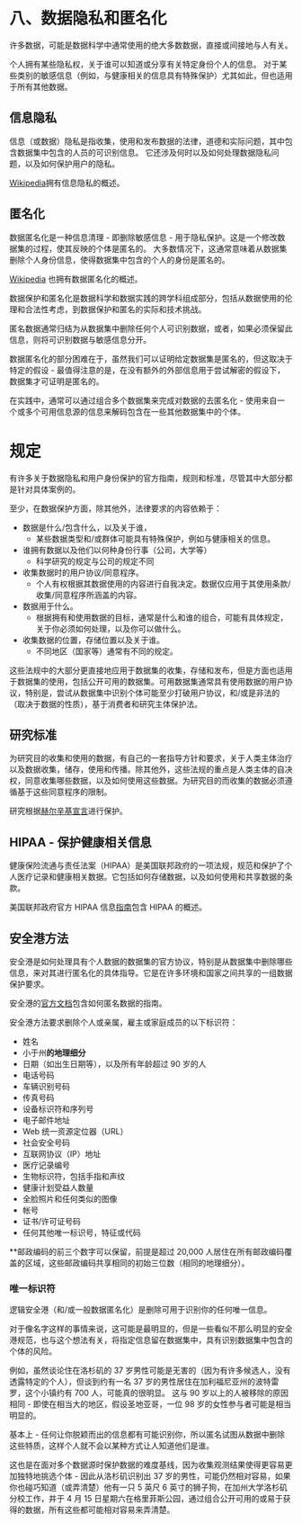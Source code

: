 
# 八、数据隐私和匿名化

许多数据，可能是数据科学中通常使用的绝大多数数据，直接或间接地与人有关。

个人拥有某些隐私权，关于谁可以知道或分享有关特定身份个人的信息。 对于某些类别的敏感信息（例如，与健康相关的信息具有特殊保护）尤其如此，但也适用于所有其他数据。

## 信息隐私

信息（或数据）隐私是指收集，使用和发布数据的法律，道德和实际问题，其中包含数据集中包含的人员的可识别信息。 它还涉及何时以及如何处理数据隐私问题，以及如何保护用户的隐私。

[Wikipedia](https://en.wikipedia.org/wiki/Information_privacy)拥有信息隐私的概述。

## 匿名化


数据匿名化是一种信息清理 - 即删除敏感信息 - 用于隐私保护。这是一个修改数据集的过程，使其反映的个体是匿名的。 大多数情况下，这通常意味着从数据集删除个人身份信息，使得数据集中包含的个人的身份是匿名的。

[Wikipedia](https://en.wikipedia.org/wiki/Data_anonymization) 也拥有数据匿名化的概述。

数据保护和匿名化是数据科学和数据实践的跨学科组成部分，包括从数据使用的伦理和合法性考虑，到数据保护和匿名的实际和技术挑战。

匿名数据通常归结为从数据集中删除任何个人可识别数据，或者，如果必须保留此信息，则将可识别数据与敏感信息分开。

数据匿名化的部分困难在于，虽然我们可以证明给定数据集是匿名的，但这取决于特定的假设 - 最值得注意的是，在没有额外的外部信息用于尝试解密的假设下，数据集才可证明是匿名的。

在实践中，通常可以通过组合多个数据集来完成对数据的去匿名化 - 使用来自一个或多个可用信息源的信息来解码包含在一些其他数据集中的个体。

# 规定

有许多关于数据隐私和用户身份保护的官方指南，规则和标准，尽管其中大部分都是针对具体案例的。

至少，在数据保护方面，除其他外，法律要求的内容依赖于：

- 数据是什么/包含什么，以及关于谁，
  - 某些数据类型和/或群体可能具有特殊保护，例如与健康相关的信息。
- 谁拥有数据以及他们以何种身份行事（公司，大学等）
  - 科学研究的规定与公司的规定不同
- 收集数据时的用户协议/同意程序。
  - 个人有权根据其数据使用的内容进行自我决定。数据仅应用于其使用条款/收集/同意程序所涵盖的内容。
- 数据用于什么。
  - 根据拥有和使用数据的目标，通常是什么和谁的组合，可能有具体规定，关于你必须如何处理，以及你可以做什么。
- 收集数据的位置，存储位置以及关于谁。
  - 不同地区（国家等）通常有不同的规定。

这些法规中的大部分更直接地应用于数据集的收集，存储和发布，但是方面也适用于数据集的使用，包括公开可用的数据集。可用数据集通常具有使用数据的用户协议，特别是，尝试从数据集中识别个体可能至少打破用户协议，和/或是非法的（取决于数据的性质），基于消费者和研究主体保护法。

## 研究标准


为研究目的收集和使用的数据，有自己的一套指导方针和要求，关于人类主体治疗以及数据收集，储存，使用和传播。除其他外，这些法规的重点是人类主体的自决权，同意收集哪些数据，以及如何使用这些数据。为研究目的而收集的数据必须遵循基于这些同意程序的限制。


研究根据[赫尔辛基宣言](https://en.wikipedia.org/wiki/Declaration_of_Helsinki)进行保护。

## HIPAA - 保护健康相关信息

健康保险流通与责任法案（HIPAA）是美国联邦政府的一项法规，规范和保护了个人医疗记录和健康相关数据。它包括如何存储数据，以及如何使用和共享数据的条款。

美国联邦政府官方 HIPAA 信息[指南](https://www.hhs.gov/hipaa/)包含 HIPAA 的概述。

## 安全港方法

安全港是如何处理具有个人数据的数据集的官方协议，特别是从数据集中删除哪些信息，来对其进行匿名化的具体指导。它是在许多环境和国家之间共享的一组数据保护要求。

安全港的[官方文档](https://www.hhs.gov/hipaa/for-professionals/privacy/special-topics/de-identification/)包含如何匿名数据的指南。

安全港方法要求删除个人或亲属，雇主或家庭成员的以下标识符：

- 姓名
- 小于州**的地理细分**
- 日期（如出生日期等），以及所有年龄超过 90 岁的人
- 电话号码
- 车辆识别号码
- 传真号码
- 设备标识符和序列号
- 电子邮件地址
- Web 统一资源定位器（URL）
- 社会安全号码
- 互联网协议（IP）地址
- 医疗记录编号
- 生物标识符，包括手指和声纹
- 健康计划受益人数量
- 全脸照片和任何类似的图像
- 帐号
- 证书/许可证号码
- 任何其他唯一标识号，特征或代码

**邮政编码的前三个数字可以保留，前提是超过 20,000 人居住在所有邮政编码覆盖的区域，这些邮政编码共享相同的初始三位数（相同的地理细分）。

### 唯一标识符

逻辑安全港（和/或一般数据匿名化）是删除可用于识别你的任何唯一信息。

对于像名字这样的事情来说，这可能是最明显的，但是一些看似不那么明显的安全港规范，也与这个想法有关，将指定信息留在数据集中，具有识别数据集中包含的个体的风险。

例如，虽然谈论住在洛杉矶的 37 岁男性可能是无害的（因为有许多候选人，没有透露特定的个人），但谈到约有一名 37 岁的男性居住在加利福尼亚州的波特雷罗，这个小镇约有 700 人，可能真的很明显。 这与 90 岁以上的人被移除的原因相同 - 即使在相当大的地区，假设圣地亚哥，一位 98 岁的女性参与者可能是相当明显的。

基本上 - 任何让你脱颖而出的信息都有可能识别你，所以匿名试图从数据中删除这些特质，这样个人就不会以某种方式让人知道他们是谁。

这也是在面对多个数据源时保护数据的难度基线，因为收集观测结果使得更容易更加独特地挑选个体 - 因此从洛杉矶识别出 37 岁的男性，可能仍然相对容易，如果你也碰巧知道（或弄清楚）他有一只 5 英尺 6 英寸的狮子狗，在加州大学洛杉矶分校工作，并于 4 月 15 日星期六在格里菲斯公园，通过组合公开可用的或易于获得的数据，所有这些都可能相对容易来弄清楚。
